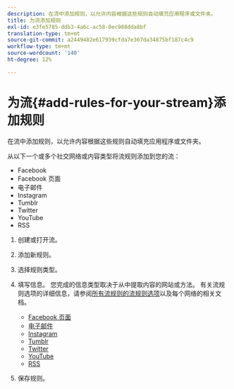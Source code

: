 ```yaml
---
description: 在流中添加规则，以允许内容根据这些规则自动填充应用程序或文件夹。
title: 为流添加规则
exl-id: e3fe5785-ddb3-4a6c-ac58-0ec988dda8bf
translation-type: tm+mt
source-git-commit: a2449482e617939cfda7e367da34875bf187c4c9
workflow-type: tm+mt
source-wordcount: '140'
ht-degree: 12%

---
```


# 为流{#add-rules-for-your-stream}添加规则

在流中添加规则，以允许内容根据这些规则自动填充应用程序或文件夹。

从以下一个或多个社交网络或内容类型将流规则添加到您的流：

* Facebook
* Facebook 页面
* 电子邮件
* Instagram
* Tumblr
* Twitter
* YouTube
* RSS

1. 创建或打开流。
1. 添加新规则。
1. 选择规则类型。
1. 填写信息。 您完成的信息类型取决于从中提取内容的网站或方法。 有关流规则选项的详细信息，请参阅[所有流规则的流规则选项](../c-streams/c-stream-rule-options-for-all-stream-rules.md#c_stream_rule_options_for_all_stream_rules)以及每个网络的相关文档。

   * [Facebook 页面](../c-streams/c-facebook-page-rules.md#c_facebook_page_rules)
   * [电子邮件](../c-streams/c-email-rules.md#c_email_rules)
   * [Instagram](../c-streams/c-instagram-rules.md#c_instagram_rules)
   * [Tumblr](../c-streams/c-tumblr-rules.md#c_tumblr_rules)
   * [Twitter](../c-streams/c-twitter-rules.md#c_twitter_rules)
   * [YouTube](../c-streams/c-youtube-rules/c-youtube-rules.md#c_youtube_rules)
   * [RSS](../c-streams/c-rss-rules-streams.md#c_rss_rules_streams)

1. 保存规则。
